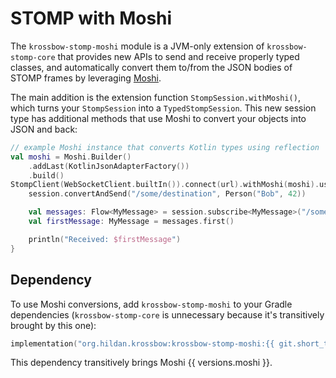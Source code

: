 # STOMP with Moshi

The `krossbow-stomp-moshi` module is a JVM-only extension of `krossbow-stomp-core` that provides new APIs to
send and receive properly typed classes, and automatically convert them to/from the JSON bodies of STOMP frames
by leveraging [Moshi](https://github.com/square/moshi).

The main addition is the extension function `StompSession.withMoshi()`, which turns your `StompSession`
into a `TypedStompSession`.
This new session type has additional methods that use Moshi to convert your objects into JSON and back:

```kotlin
// example Moshi instance that converts Kotlin types using reflection
val moshi = Moshi.Builder()
    .addLast(KotlinJsonAdapterFactory())
    .build()
StompClient(WebSocketClient.builtIn()).connect(url).withMoshi(moshi).use { session ->
    session.convertAndSend("/some/destination", Person("Bob", 42)) 

    val messages: Flow<MyMessage> = session.subscribe<MyMessage>("/some/topic/destination")
    val firstMessage: MyMessage = messages.first()

    println("Received: $firstMessage")
}
```

## Dependency

To use Moshi conversions, add `krossbow-stomp-moshi` to your Gradle dependencies
(`krossbow-stomp-core` is unnecessary because it's transitively brought by this one):

```kotlin
implementation("org.hildan.krossbow:krossbow-stomp-moshi:{{ git.short_tag }}")
```

This dependency transitively brings Moshi {{ versions.moshi }}.
